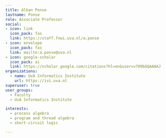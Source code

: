 ```yaml
---
title: Alban Ponse
lastname: Ponse
role: Associate Professor
social:
- icon: link
  icon_pack: fas
  link: https://staff.fnwi.uva.nl/a.ponse
- icon: envelope
  icon_pack: fas
  link: mailto:a.ponse@uva.nl
- icon: google-scholar
  icon_pack: ai
  link: https://scholar.google.com/citations?hl=en&user=v709bGQAAAAJ
organizations:
  - name: UvA Informatics Institute
    url: https://ivi.uva.nl
superuser: true
user_groups:
  - Faculty
  - UvA Informatics Institute

interests:
  - process algebra
  - program and thread algebra
  - short-circuit logic

---
```

